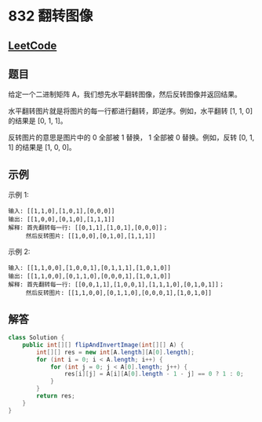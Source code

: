 # 832 翻转图像

## [LeetCode](https://leetcode-cn.com/problems/flipping-an-image/)

## 题目

给定一个二进制矩阵 A，我们想先水平翻转图像，然后反转图像并返回结果。

水平翻转图片就是将图片的每一行都进行翻转，即逆序。例如，水平翻转 [1, 1, 0] 的结果是 [0, 1, 1]。

反转图片的意思是图片中的 0 全部被 1 替换， 1 全部被 0 替换。例如，反转 [0, 1, 1] 的结果是 [1, 0, 0]。

## 示例

示例 1:

```text
输入: [[1,1,0],[1,0,1],[0,0,0]]
输出: [[1,0,0],[0,1,0],[1,1,1]]
解释: 首先翻转每一行: [[0,1,1],[1,0,1],[0,0,0]]；
     然后反转图片: [[1,0,0],[0,1,0],[1,1,1]]
```

示例 2:

```text
输入: [[1,1,0,0],[1,0,0,1],[0,1,1,1],[1,0,1,0]]
输出: [[1,1,0,0],[0,1,1,0],[0,0,0,1],[1,0,1,0]]
解释: 首先翻转每一行: [[0,0,1,1],[1,0,0,1],[1,1,1,0],[0,1,0,1]]；
     然后反转图片: [[1,1,0,0],[0,1,1,0],[0,0,0,1],[1,0,1,0]]
```

## 解答

```java
class Solution {
    public int[][] flipAndInvertImage(int[][] A) {
        int[][] res = new int[A.length][A[0].length];
        for (int i = 0; i < A.length; i++) {
            for (int j = 0; j < A[0].length; j++) {
                res[i][j] = A[i][A[0].length - 1 - j] == 0 ? 1 : 0;
            }
        }
        return res;
    }
}
```